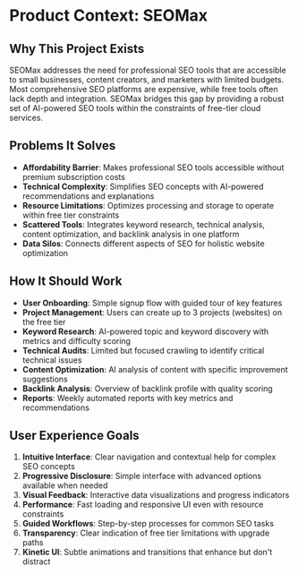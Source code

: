# Product Context: SEOMax

## Why This Project Exists
SEOMax addresses the need for professional SEO tools that are accessible to small businesses, content creators, and marketers with limited budgets. Most comprehensive SEO platforms are expensive, while free tools often lack depth and integration. SEOMax bridges this gap by providing a robust set of AI-powered SEO tools within the constraints of free-tier cloud services.

## Problems It Solves
- **Affordability Barrier**: Makes professional SEO tools accessible without premium subscription costs
- **Technical Complexity**: Simplifies SEO concepts with AI-powered recommendations and explanations
- **Resource Limitations**: Optimizes processing and storage to operate within free tier constraints
- **Scattered Tools**: Integrates keyword research, technical analysis, content optimization, and backlink analysis in one platform
- **Data Silos**: Connects different aspects of SEO for holistic website optimization

## How It Should Work
- **User Onboarding**: Simple signup flow with guided tour of key features
- **Project Management**: Users can create up to 3 projects (websites) on the free tier
- **Keyword Research**: AI-powered topic and keyword discovery with metrics and difficulty scoring
- **Technical Audits**: Limited but focused crawling to identify critical technical issues
- **Content Optimization**: AI analysis of content with specific improvement suggestions
- **Backlink Analysis**: Overview of backlink profile with quality scoring
- **Reports**: Weekly automated reports with key metrics and recommendations

## User Experience Goals
1. **Intuitive Interface**: Clear navigation and contextual help for complex SEO concepts
2. **Progressive Disclosure**: Simple interface with advanced options available when needed
3. **Visual Feedback**: Interactive data visualizations and progress indicators
4. **Performance**: Fast loading and responsive UI even with resource constraints
5. **Guided Workflows**: Step-by-step processes for common SEO tasks
6. **Transparency**: Clear indication of free tier limitations with upgrade paths
7. **Kinetic UI**: Subtle animations and transitions that enhance but don't distract 